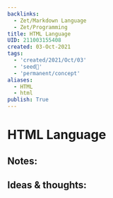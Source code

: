 ```yaml
---
backlinks:
  - Zet/Markdown Language
  - Zet/Programming
title: HTML Language
UID: 211003155408
created: 03-Oct-2021
tags:
  - 'created/2021/Oct/03'
  - 'seed🥜'
  - 'permanent/concept'
aliases:
  - HTML
  - html
publish: True
---
```

# HTML Language

## Notes:


## Ideas & thoughts:
